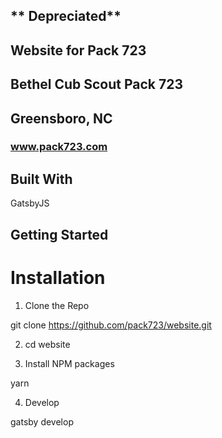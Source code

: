 ## ** Depreciated** 

## Website for Pack 723

## Bethel Cub Scout Pack 723
## Greensboro, NC

### www.pack723.com

## Built With

GatsbyJS

## Getting Started
# Installation
1. Clone the Repo

git clone https://github.com/pack723/website.git

2. cd website

3. Install NPM packages

yarn

4. Develop

gatsby develop

